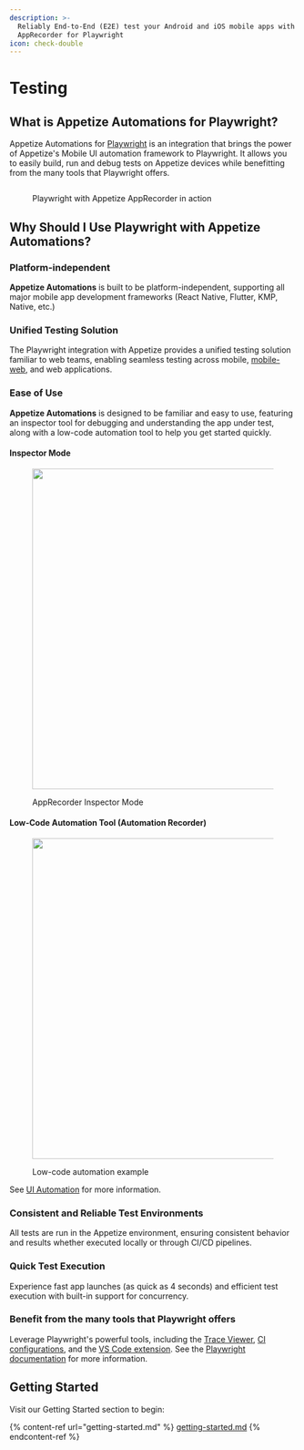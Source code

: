 ```yaml
---
description: >-
  Reliably End-to-End (E2E) test your Android and iOS mobile apps with Appetize
  AppRecorder for Playwright
icon: check-double
---
```


# Testing

## What is Appetize Automations for Playwright?

Appetize Automations for [Playwright](https://playwright.dev/) is an integration that brings the power of Appetize's Mobile UI automation framework to Playwright. It allows you to easily build, run and debug tests on Appetize devices while benefitting from the many tools that Playwright offers.

<figure><img src="https://lh7-us.googleusercontent.com/slidesz/AGV_vUfDhei3zJ-IQe4MT8ejIwMKhcCz1LBXabFRMf85w47QU9zznRFGq11pWA0mQrCRhmp0l4qLEYjx6GziqEdkqsIEjpBh0sREzSnsVe6fEx3hiJp2PKxh7PmDvj7pU__eOGzkzzuPb_C9r-hXQHpYNW2-v-sBXyF5=nw?key=Ov-qIhkbe_J50OTU5jQN9g" alt=""><figcaption><p>Playwright with Appetize AppRecorder in action</p></figcaption></figure>

## **Why Should I Use Playwright with Appetize Automations?**

### **Platform-independent**

**Appetize Automations** is built to be platform-independent, supporting all major mobile app development frameworks (React Native, Flutter, KMP, Native, etc.)

### **Unified Testing Solution**

The Playwright integration with Appetize provides a unified testing solution familiar to web teams, enabling seamless testing across mobile, [mobile-web](web-tests-on-mobile-browsers.md), and web applications.

### **Ease of Use**

**Appetize Automations** is designed to be familiar and easy to use, featuring an inspector tool for debugging and understanding the app under test, along with a low-code automation tool to help you get started quickly.

#### Inspector Mode

<figure><img src="https://lh7-us.googleusercontent.com/slidesz/AGV_vUcsTEgw8qRe7gDZSXmjatB7OiejviWbp1elsBjdxnHl8qhx0BZ2i-2Y-DhkyzSo5WK7owLZ434lBuwjUDG-dTQsKzZsSmBlUtRjnnlbYQy7wRP_fa-x3ZsdE4L57z0CjyHrfDt6huXw1Wup90K0tu1FvfkPmLk=nw?key=Ov-qIhkbe_J50OTU5jQN9g" alt="" width="563"><figcaption><p>AppRecorder Inspector Mode</p></figcaption></figure>

#### **Low-Code Automation Tool (**&#x41;utomation Recorder)

<figure><img src="https://lh7-us.googleusercontent.com/slidesz/AGV_vUdeXA9PgE2hoG38KEV5OzNW10DnN8a81tzJ1WqSEj-XS3xcQxfKSXEd6QS5-J0dZn6HfsjNIdp2fiv3f0sPjWEqzB4fyqpRZUUDMouEEHNcws49zEVxunD_1S9h97kRRwvckFRDtqe0j1zR5aVufDKexzaSyINZ=nw?key=Ov-qIhkbe_J50OTU5jQN9g" alt="" width="563"><figcaption><p>Low-code automation example</p></figcaption></figure>

See [UI Automation](../features/ui-automation.md) for more information.

### **Consistent and Reliable Test Environments**

All tests are run in the Appetize environment, ensuring consistent behavior and results whether executed locally or through CI/CD pipelines.

### **Quick Test Execution**

Experience fast app launches (as quick as 4 seconds) and efficient test execution with built-in support for concurrency.

### Benefit from the many tools that Playwright offers

Leverage Playwright's powerful tools, including the [Trace Viewer](https://playwright.dev/docs/trace-viewer-intro), [CI configurations](https://playwright.dev/docs/ci), and the [VS Code extension](https://playwright.dev/docs/getting-started-vscode). See the [Playwright documentation](https://playwright.dev/docs/intro) for more information.

## Getting Started

Visit our Getting Started section to begin:

{% content-ref url="getting-started.md" %}
[getting-started.md](getting-started.md)
{% endcontent-ref %}
